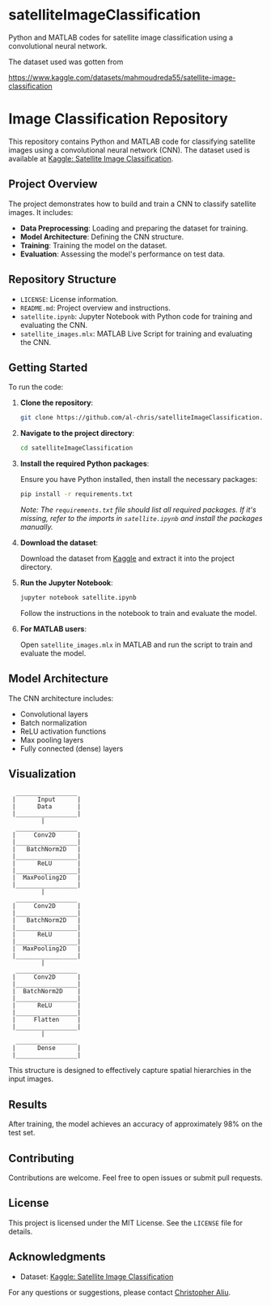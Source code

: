 # satelliteImageClassification
Python and MATLAB codes for satellite image classification using a convolutional neural network.

The dataset used was gotten from

https://www.kaggle.com/datasets/mahmoudreda55/satellite-image-classification


# Image Classification Repository

This repository contains Python and MATLAB code for classifying satellite images using a convolutional neural network (CNN). The dataset used is available at [Kaggle: Satellite Image Classification](https://www.kaggle.com/datasets/mahmoudreda55/satellite-image-classification).

## Project Overview

The project demonstrates how to build and train a CNN to classify satellite images. It includes:

- **Data Preprocessing**: Loading and preparing the dataset for training.
- **Model Architecture**: Defining the CNN structure.
- **Training**: Training the model on the dataset.
- **Evaluation**: Assessing the model's performance on test data.

## Repository Structure

- `LICENSE`: License information.
- `README.md`: Project overview and instructions.
- `satellite.ipynb`: Jupyter Notebook with Python code for training and evaluating the CNN.
- `satellite_images.mlx`: MATLAB Live Script for training and evaluating the CNN.

## Getting Started

To run the code:

1. **Clone the repository**:

   ```bash
   git clone https://github.com/al-chris/satelliteImageClassification.git
   ```

2. **Navigate to the project directory**:

   ```bash
   cd satelliteImageClassification
   ```

3. **Install the required Python packages**:

   Ensure you have Python installed, then install the necessary packages:

   ```bash
   pip install -r requirements.txt
   ```

   *Note: The `requirements.txt` file should list all required packages. If it's missing, refer to the imports in `satellite.ipynb` and install the packages manually.*

4. **Download the dataset**:

   Download the dataset from [Kaggle](https://www.kaggle.com/datasets/mahmoudreda55/satellite-image-classification) and extract it into the project directory.

5. **Run the Jupyter Notebook**:

   ```bash
   jupyter notebook satellite.ipynb
   ```

   Follow the instructions in the notebook to train and evaluate the model.

6. **For MATLAB users**:

   Open `satellite_images.mlx` in MATLAB and run the script to train and evaluate the model.

## Model Architecture

The CNN architecture includes:

- Convolutional layers
- Batch normalization
- ReLU activation functions
- Max pooling layers
- Fully connected (dense) layers

## Visualization

```
  _________________
 |      Input      |
 |      Data       |
 |_________________|
         |
  _________________
 |     Conv2D      |
 |_________________|
 |   BatchNorm2D   |
 |_________________|
 |      ReLU       |
 |_________________|
 |  MaxPooling2D   |
 |_________________|
         |
  _________________
 |     Conv2D      |
 |_________________|
 |   BatchNorm2D   |
 |_________________|
 |      ReLU       |
 |_________________|
 |  MaxPooling2D   |
 |_________________|
         |
  _________________
 |     Conv2D      |
 |_________________|
 |  BatchNorm2D    |
 |_________________|
 |      ReLU       |
 |_________________|
 |     Flatten     |
 |_________________|
         |
  _________________
 |      Dense      |
 |_________________|
```


This structure is designed to effectively capture spatial hierarchies in the input images.

## Results

After training, the model achieves an accuracy of approximately 98% on the test set.

## Contributing

Contributions are welcome. Feel free to open issues or submit pull requests.

## License

This project is licensed under the MIT License. See the `LICENSE` file for details.

## Acknowledgments

- Dataset: [Kaggle: Satellite Image Classification](https://www.kaggle.com/datasets/mahmoudreda55/satellite-image-classification)

For any questions or suggestions, please contact [Christopher Aliu](https://github.com/al-chris). 
